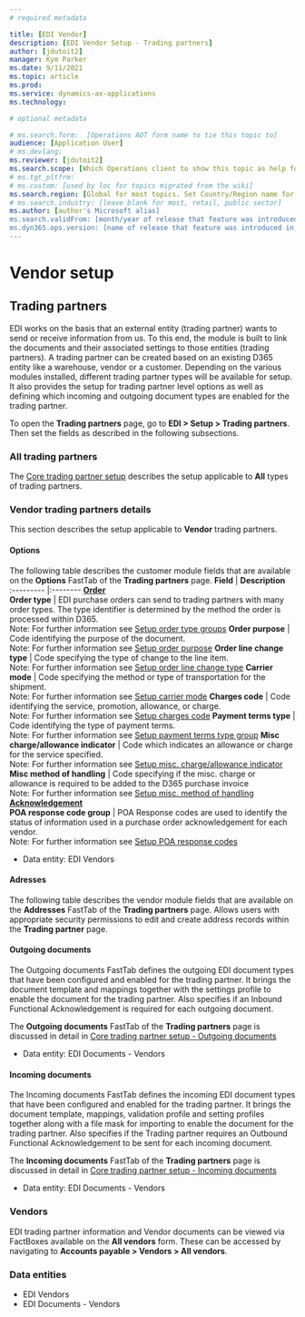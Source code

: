 ```yaml
---
# required metadata

title: [EDI Vendor]
description: [EDI Vendor Setup - Trading partners]
author: [jdutoit2]
manager: Kym Parker
ms.date: 9/11/2021
ms.topic: article
ms.prod: 
ms.service: dynamics-ax-applications
ms.technology: 

# optional metadata

# ms.search.form:  [Operations AOT form name to tie this topic to]
audience: [Application User]
# ms.devlang: 
ms.reviewer: [jdutoit2]
ms.search.scope: [Which Operations client to show this topic as help for, to be set by content strategist, see list here: https://microsoft.sharepoint.com/teams/DynDoc/_layouts/15/WopiFrame.aspx?sourcedoc={23419e1c-eb64-42e9-aa9b-79875b428718}&action=edit&wd=target%28Core%20Dynamics%20AX%20CP%20requirements%2Eone%7C4CC185C0%2DEFAA%2D42CD%2D94B9%2D8F2A45E7F61A%2FVersions%20list%20for%20docs%20topics%7CC14BE630%2D5151%2D49D6%2D8305%2D554B5084593C%2F%29]
# ms.tgt_pltfrm: 
# ms.custom: [used by loc for topics migrated from the wiki]
ms.search.region: [Global for most topics. Set Country/Region name for localizations]
# ms.search.industry: [leave blank for most, retail, public sector]
ms.author: [author's Microsoft alias]
ms.search.validFrom: [month/year of release that feature was introduced in, in format yyyy-mm-dd]
ms.dyn365.ops.version: [name of release that feature was introduced in, see list here: https://microsoft.sharepoint.com/teams/DynDoc/_layouts/15/WopiFrame.aspx?sourcedoc={23419e1c-eb64-42e9-aa9b-79875b428718}&action=edit&wd=target%28Core%20Dynamics%20AX%20CP%20requirements%2Eone%7C4CC185C0%2DEFAA%2D42CD%2D94B9%2D8F2A45E7F61A%2FVersions%20list%20for%20docs%20topics%7CC14BE630%2D5151%2D49D6%2D8305%2D554B5084593C%2F%29]
---
```


# Vendor setup
## Trading partners

EDI works on the basis that an external entity (trading partner) wants to send or receive information from us. To this end, the module is built to link the documents and their associated settings to those entities (trading partners).
A trading partner can be created based on an existing D365 entity like a warehouse, vendor or a customer. Depending on the various modules installed, different trading partner types will be available for setup.
It also provides the setup for trading partner level options as well as defining which incoming and outgoing document types are enabled for the trading partner.

To open the **Trading partners** page, go to **EDI > Setup > Trading partners**. Then set the fields as described in the following subsections.

### All trading partners
The [Core trading partner setup](../../CORE/Setup/Trading%20partners.md) describes the setup applicable to **All** types of trading partners.

### Vendor trading partners details
This section describes the setup applicable to **Vendor** trading partners.

#### Options
The following table describes the customer module fields that are available on the **Options** FastTab of the **Trading partners** page.
**Field**                          | **Description**               
:---------                         |:--------
<ins>**Order**</ins>	
**Order type**                     | EDI purchase orders can send to trading partners with many order types.  The type identifier is determined by the method the order is processed within D365. <br> Note: For further information see [Setup order type groups](VENDOR%20SETUP/Order%20type%20group.md)
**Order purpose**                  | Code identifying the purpose of the document. <br> Note: For further information see [Setup order purpose](VENDOR%20SETUP/Order%20purpose%20group.md)
**Order line change type**        |	Code specifying the type of change to the line item. <br> Note: For further information see [Setup order line change type](VENDOR%20SETUP/Order%20line%20change%20type%20group.md)
**Carrier mode**                  |	Code specifying the method or type of transportation for the shipment. <br> Note: For further information see [Setup carrier mode](VENDOR%20SETUP/Carrier%20mode.md)
**Charges code**                  |	Code identifying the service, promotion, allowance, or charge. <br> Note: For further information see [Setup charges code](VENDOR%20SETUP/Charges%20code.md)
**Payment terms type**            |	Code identifying the type of payment terms. <br> Note: For further information see [Setup payment terms type group](VENDOR%20SETUP/Payment%20terms%20type%20group.md)
**Misc charge/allowance indicator** |	Code which indicates an allowance or charge for the service specified. <br> Note: For further information see [Setup misc. charge/allowance indicator](VENDOR%20SETUP/Misc%20charge%20allowance%20indicator.md)
**Misc method of handling**       |	Code specifying if the misc. charge or allowance is required to be added to the D365 purchase invoice <br> Note: For further information see [Setup misc. method of handling](VENDOR%20SETUP/Misc%20method%20of%20handling.md)
<ins>**Acknowledgement**</ins>	
**POA response code group**       |	POA Response codes are used to identify the status of information used in a purchase order acknowledgement for each vendor. <br> Note: For further information see [Setup POA response codes](VENDOR%20SETUP/POA%20response%20code%20group.md)

- Data entity: EDI Vendors

#### Adresses
The following table describes the vendor module fields that are available on the **Addresses** FastTab of the **Trading partners** page.
Allows users with appropriate security permissions to edit and create address records within the **Trading partner** page.

#### Outgoing documents
The Outgoing documents FastTab defines the outgoing EDI document types that have been configured and enabled for the trading partner. It brings the document template and mappings together with the settings profile to enable the document for the trading partner.
Also specifies if an Inbound Functional Acknowledgement is required for each outgoing document.

The **Outgoing documents** FastTab of the **Trading partners** page is discussed in detail in [Core trading partner setup - Outgoing documents](../../CORE/Setup/Trading%20partners.md#outgoing-documents)

- Data entity: EDI Documents - Vendors

#### Incoming documents
The Incoming documents FastTab defines the incoming EDI document types that have been configured and enabled for the trading partner. It brings the document template, mappings, validation profile and setting profiles together along with a file mask for importing to enable the document for the trading partner.
Also specifies if the Trading partner requires an Outbound Functional Acknowledgement to be sent for each incoming document.

The **Incoming documents** FastTab of the **Trading partners** page is discussed in detail in [Core trading partner setup - Incoming documents](../../CORE/Setup/Trading%20partners.md#incoming-documents)

- Data entity: EDI Documents - Vendors

### Vendors
EDI trading partner information and Vendor documents can be viewed via FactBoxes available on the **All vendors** form.
These can be accessed by navigating to **Accounts payable > Vendors > All vendors**.

### Data entities

- EDI Vendors
- EDI Documents - Vendors
